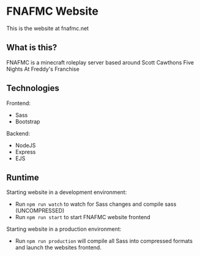 # FNAFMC Website
This is the website at fnafmc.net

## What is this?
FNAFMC is a minecraft roleplay server based around Scott Cawthons Five Nights At Freddy's Franchise

## Technologies
Frontend:
- Sass
- Bootstrap

Backend:
- NodeJS
- Express
- EJS

## Runtime
Starting website in a development environment:
- Run `npm run watch` to watch for Sass changes and compile sass (UNCOMPRESSED)
- Run `npm run start` to start FNAFMC website frontend

Starting website in a production environment:
- Run `npm run production` will compile all Sass into compressed formats and launch the websites frontend.